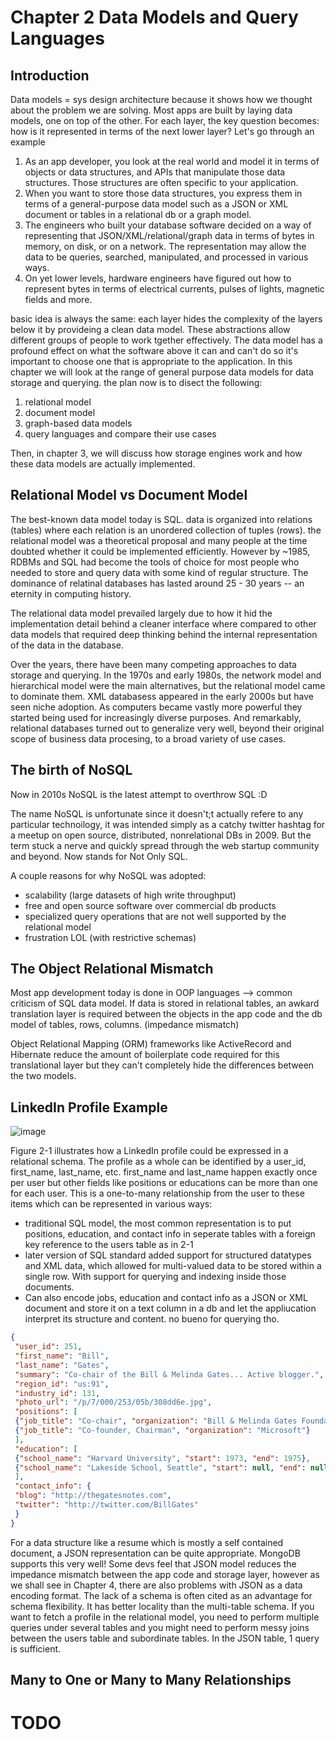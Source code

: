 # Chapter 2 Data Models and Query Languages

## Introduction

Data models = sys design architecture because it shows how we thought about the problem we are solving. Most apps are built by laying data models, one on top of the other. For each layer, the key question becomes: how is it represented in terms of the next lower layer? Let's go through an example

1. As an app developer, you look at the real world and model it in terms of objects or data structures, and APIs that manipulate those data structures. Those structures are often specific to your application.
2. When you want to store those data structures, you express them in terms of a general-purpose data model such as a JSON or XML document or tables in a relational db or a graph model.
3. The engineers who built your database software decided on a way of representing that JSON/XML/relational/graph data in terms of bytes in memory, on disk, or on a network. The representation may allow the data to be queries, searched, manipulated, and processed in various ways.
4. On yet lower levels, hardware engineers have figured out how to represent bytes in terms of electrical currents, pulses of lights, magnetic fields and more.

basic idea is always the same: each layer hides the complexity of the layers below it by provideing a clean data model. These abstractions allow different groups of people to work tgether effectively. The data model has a profound effect on what the software above it can and can't do so it's important to choose one that is appropriate to the application. In this chapter we will look at the range of general purpose data models for data storage and querying. the plan now is to disect the following:

1. relational model
2. document model
3. graph-based data models
4. query languages and compare their use cases

Then, in chapter 3, we will discuss how storage engines work and how these data models are actually implemented.

## Relational Model vs Document Model

The best-known data model today is SQL. data is organized into relations (tables) where each relation is an unordered collection of tuples (rows). the relational model was a theoretical proposal and many people at the time doubted whether it could be implemented efficiently. However by ~1985, RDBMs and SQL had become the tools of choice for most people who needed to store and query data with some kind of regular structure. The dominance of relatinal databases has lasted around 25 - 30 years -- an eternity in computing history.

The relational data model prevailed largely due to how it hid the implementation detail behind a cleaner interface where compared to other data models that required deep thinking behind the internal representation of the data in the database.

Over the years, there have been many competing approaches to data storage and querying. In the 1970s and early 1980s, the network model and hierarchical model were the main alternatives, but the relational model came to dominate them. XML databasess appeared in the early 2000s but have seen niche adoption. As computers became vastly more powerful they started being used for increasingly diverse purposes. And remarkably, relational databases turned out to generalize very well, beyond their original scope of business data procesing, to a broad variety of use cases.


## The birth of NoSQL

Now in 2010s NoSQL is the latest attempt to overthrow SQL :D

The name NoSQL is unfortunate since it doesn't;t actually refere to any particular technoilogy, it was intended simply as a catchy twitter hashtag for a meetup on open source, distributed, nonrelational DBs in 2009. But the term stuck a nerve and quickly spread through the web startup community and beyond. Now stands for Not Only SQL.

A couple reasons for why NoSQL was adopted:

- scalability (large datasets of high write throughput)
- free and open source software over commercial db products
- specialized query operations that are not well supported by the relational model
- frustration LOL (with restrictive schemas)

## The Object Relational Mismatch
Most app development today is done in OOP languages --> common criticism of SQL data model. If data is stored in relational tables, an awkard translation layer is required between the objects in the app code and the db model of tables, rows, columns. (impedance mismatch)

Object Relational Mapping (ORM) frameworks like ActiveRecord and Hibernate reduce the amount of boilerplate code required for this translational layer but they can't completely hide the differences between the two models.

## LinkedIn Profile Example

![image](https://github.com/user-attachments/assets/70072f6d-4e00-42ed-ac7b-425f09e1ce87)

Figure 2-1 illustrates how a LinkedIn profile could be expressed in a relational schema. The profile as a whole can be identified by a user_id, first_name, last_name, etc. first_name and last_name happen exactly once per user but other fields like positions or educations can be more than one for each user. This is a one-to-many relationship from the user to these items which can be represented in various ways:

- traditional SQL model, the most common representation is to put positions, education, and contact info in seperate tables with a foreign key reference to the users table as in 2-1
- later version of SQL standard added support for structured datatypes and XML data, which allowed for multi-valued data to be stored within a single row. With support for querying and indexing inside those documents.
- Can also encode jobs, education and contact info as a JSON or XML document and store it on a text column in a db and let the appliucation interpret its structure and content. no bueno for querying tho.

```json
{
 "user_id": 251,
 "first_name": "Bill",
 "last_name": "Gates",
 "summary": "Co-chair of the Bill & Melinda Gates... Active blogger.",
 "region_id": "us:91",
 "industry_id": 131,
 "photo_url": "/p/7/000/253/05b/308dd6e.jpg",
 "positions": [
 {"job_title": "Co-chair", "organization": "Bill & Melinda Gates Foundation"},
 {"job_title": "Co-founder, Chairman", "organization": "Microsoft"}
 ],
 "education": [
 {"school_name": "Harvard University", "start": 1973, "end": 1975},
 {"school_name": "Lakeside School, Seattle", "start": null, "end": null}
 ],
 "contact_info": {
 "blog": "http://thegatesnotes.com",
 "twitter": "http://twitter.com/BillGates"
 }
}
```

For a data structure like a resume which is mostly a self contained document, a JSON representation can be quite appropriate. MongoDB supports this very well!
Some devs feel that JSON model reduces the impedance mismatch between the app code and storage layer, however as we shall see in Chapter 4, there are also problems with JSON as a data encoding format. The lack of a schema is often cited as an advantage for schema flexibility. It has better locality than the multi-table schema. If you want to fetch a profile in the relational model, you need to perform multiple queries under several tables and you might need to perform messy joins between the users table and subordinate tables. In the JSON table, 1 query is sufficient.


## Many to One or Many to Many Relationships

# TODO

##


##


##


##


##


##


## 


##


##


##


##


##


##


##


##


##


##


##


##


##


## 


##


##


##


##


##


##


##


##


##


##


##


##


##


## 


##


##


##


##


##


##


##


##


##


##


##


##


##


## 


##


##


##


##


##


##


##


##


##


##


##


##


##


## 


##


##


##


##


##


##


##


##


##


##


##


##


##


